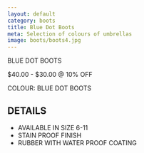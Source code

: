 ```yaml
---
layout: default
category: boots
title: Blue Dot Boots
meta: Selection of colours of umbrellas
image: boots/boots4.jpg
---
```


BLUE DOT BOOTS

$40.00 - $30.00 @ 10% OFF 

COLOUR: BLUE DOT BOOTS

## DETAILS 

- AVAILABLE IN SIZE 6-11
- STAIN PROOF FINISH
- RUBBER WITH WATER PROOF COATING
